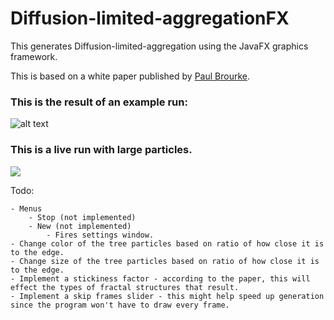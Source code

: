 # Diffusion-limited-aggregationFX
This generates Diffusion-limited-aggregation using the JavaFX graphics framework.

This is based on a white paper published by [Paul Brourke](http://paulbourke.net/fractals/dla/).

### This is the result of an example run:

![alt text](https://i.imgur.com/siDTEys.png "Example Run")

### This is a live run with large particles.

<img src="/art/sample.gif?raw=true">

Todo:

	- Menus
		- Stop (not implemented)
		- New (not implemented)
			- Fires settings window.
	- Change color of the tree particles based on ratio of how close it is to the edge.
	- Change size of the tree particles based on ratio of how close it is to the edge.
	- Implement a stickiness factor - according to the paper, this will effect the types of fractal structures that result.
	- Implement a skip frames slider - this might help speed up generation since the program won't have to draw every frame.
